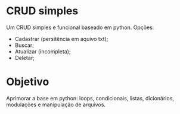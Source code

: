 # CRUD simples
Um CRUD simples e funcional baseado em python.
Opções:
 * Cadastrar (persitência em aquivo txt);
 * Buscar;
 * Atualizar (incompleta);
 * Deletar;

# Objetivo
Aprimorar a base em python: loops, condicionais, 
listas, dicionários, modulações e manipulação de arquivos.
